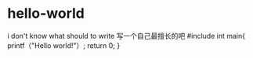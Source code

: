 # hello-world
i don't know what should to write
写一个自己最擅长的吧 
#include
int main{
printf（"Hello world!"）;
return 0;
}
